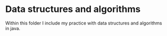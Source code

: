 # Data structures and algorithms

Within this folder I include my practice with data structures and algorithms in java. 
